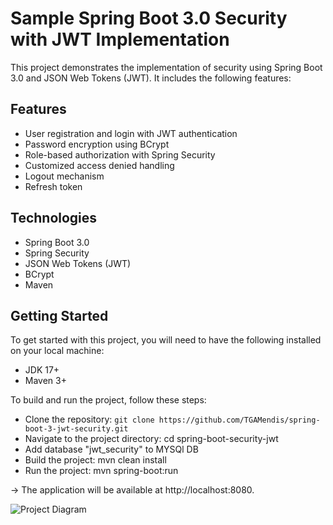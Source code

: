 # Sample Spring Boot 3.0 Security with JWT Implementation
This project demonstrates the implementation of security using Spring Boot 3.0 and JSON Web Tokens (JWT). It includes the following features:

## Features
* User registration and login with JWT authentication
* Password encryption using BCrypt
* Role-based authorization with Spring Security
* Customized access denied handling
* Logout mechanism
* Refresh token

## Technologies
* Spring Boot 3.0
* Spring Security
* JSON Web Tokens (JWT)
* BCrypt
* Maven
 
## Getting Started
To get started with this project, you will need to have the following installed on your local machine:

* JDK 17+
* Maven 3+


To build and run the project, follow these steps:

* Clone the repository: `git clone https://github.com/TGAMendis/spring-boot-3-jwt-security.git`
* Navigate to the project directory: cd spring-boot-security-jwt
* Add database "jwt_security" to MYSQl DB 
* Build the project: mvn clean install
* Run the project: mvn spring-boot:run 

-> The application will be available at http://localhost:8080.

![Project Diagram](assets/images/logo.png)


